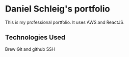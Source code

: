 # Daniel Schleig's portfolio

This is my professional portfolio.  It uses AWS and ReactJS.

## Technologies Used

Brew
Git and github
SSH
